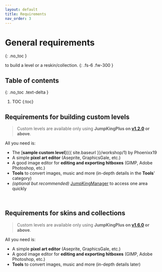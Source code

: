 ```yaml
---
layout: default
title: Requirements
nav_order: 3
---
```


# General requirements
{: .no_toc }

to build a level or a reskin/collection.<!-- more -->
{: .fs-6 .fw-300 }

## Table of contents
{: .no_toc .text-delta }

1. TOC
{:toc}


## Requirements for building custom levels
> Custom levels are available only using __JumpKingPlus on [v1.2.0](https://github.com/JumpKingPlus/JumpKingPlus/releases/tag/v1.2.0) or above__.

All you need is:
- The [__sample custom level__]({{ site.baseurl }}/workshop/1) by Phoenixx19
- A simple **pixel art editor** (Aseprite, GraphicsGale, etc.)
- A good image editor for **editing and exporting hitboxes** (GIMP, Adobe Photoshop, etc.)
- **Tools** to convert images, music and more (in-depth details in the **Tools**' category)
- *(optional but recommended)* [JumpKingManager](https://github.com/ShootMe/LiveSplit.JumpKing/releases/latest) to access one area quickly

<br>

## Requirements for skins and collections
> Custom levels are available only using __JumpKingPlus on [v1.6.0](https://github.com/JumpKingPlus/JumpKingPlus/releases/tag/v1.6.0) or above__.

All you need is:
- A simple **pixel art editor** (Aseprite, GraphicsGale, etc.)
- A good image editor for **editing and exporting hitboxes** (GIMP, Adobe Photoshop, etc.)
- **Tools** to convert images, music and more (in-depth details later)